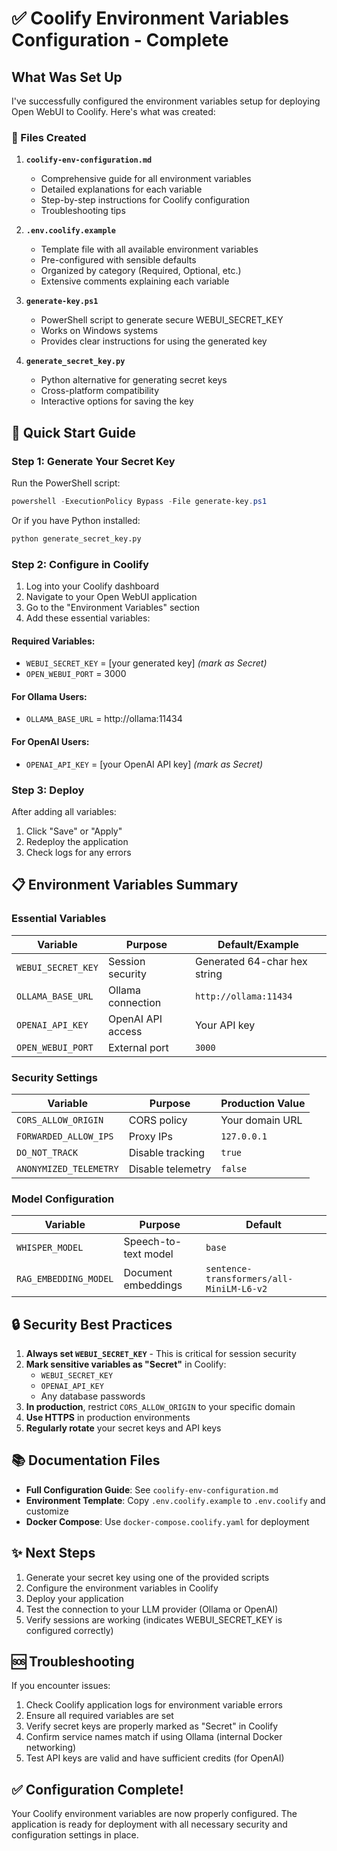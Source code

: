 # ✅ Coolify Environment Variables Configuration - Complete

## What Was Set Up

I've successfully configured the environment variables setup for deploying Open WebUI to Coolify. Here's what was created:

### 📁 Files Created

1. **`coolify-env-configuration.md`**
   - Comprehensive guide for all environment variables
   - Detailed explanations for each variable
   - Step-by-step instructions for Coolify configuration
   - Troubleshooting tips

2. **`.env.coolify.example`**
   - Template file with all available environment variables
   - Pre-configured with sensible defaults
   - Organized by category (Required, Optional, etc.)
   - Extensive comments explaining each variable

3. **`generate-key.ps1`**
   - PowerShell script to generate secure WEBUI_SECRET_KEY
   - Works on Windows systems
   - Provides clear instructions for using the generated key

4. **`generate_secret_key.py`**
   - Python alternative for generating secret keys
   - Cross-platform compatibility
   - Interactive options for saving the key

## 🚀 Quick Start Guide

### Step 1: Generate Your Secret Key

Run the PowerShell script:
```powershell
powershell -ExecutionPolicy Bypass -File generate-key.ps1
```

Or if you have Python installed:
```bash
python generate_secret_key.py
```

### Step 2: Configure in Coolify

1. Log into your Coolify dashboard
2. Navigate to your Open WebUI application
3. Go to the "Environment Variables" section
4. Add these essential variables:

#### Required Variables:
- `WEBUI_SECRET_KEY` = [your generated key] *(mark as Secret)*
- `OPEN_WEBUI_PORT` = 3000

#### For Ollama Users:
- `OLLAMA_BASE_URL` = http://ollama:11434

#### For OpenAI Users:
- `OPENAI_API_KEY` = [your OpenAI API key] *(mark as Secret)*

### Step 3: Deploy

After adding all variables:
1. Click "Save" or "Apply"
2. Redeploy the application
3. Check logs for any errors

## 📋 Environment Variables Summary

### Essential Variables
| Variable | Purpose | Default/Example |
|----------|---------|-----------------|
| `WEBUI_SECRET_KEY` | Session security | Generated 64-char hex string |
| `OLLAMA_BASE_URL` | Ollama connection | `http://ollama:11434` |
| `OPENAI_API_KEY` | OpenAI API access | Your API key |
| `OPEN_WEBUI_PORT` | External port | `3000` |

### Security Settings
| Variable | Purpose | Production Value |
|----------|---------|------------------|
| `CORS_ALLOW_ORIGIN` | CORS policy | Your domain URL |
| `FORWARDED_ALLOW_IPS` | Proxy IPs | `127.0.0.1` |
| `DO_NOT_TRACK` | Disable tracking | `true` |
| `ANONYMIZED_TELEMETRY` | Disable telemetry | `false` |

### Model Configuration
| Variable | Purpose | Default |
|----------|---------|---------|
| `WHISPER_MODEL` | Speech-to-text model | `base` |
| `RAG_EMBEDDING_MODEL` | Document embeddings | `sentence-transformers/all-MiniLM-L6-v2` |

## 🔒 Security Best Practices

1. **Always set `WEBUI_SECRET_KEY`** - This is critical for session security
2. **Mark sensitive variables as "Secret"** in Coolify:
   - `WEBUI_SECRET_KEY`
   - `OPENAI_API_KEY`
   - Any database passwords
3. **In production**, restrict `CORS_ALLOW_ORIGIN` to your specific domain
4. **Use HTTPS** in production environments
5. **Regularly rotate** your secret keys and API keys

## 📚 Documentation Files

- **Full Configuration Guide**: See `coolify-env-configuration.md`
- **Environment Template**: Copy `.env.coolify.example` to `.env.coolify` and customize
- **Docker Compose**: Use `docker-compose.coolify.yaml` for deployment

## ✨ Next Steps

1. Generate your secret key using one of the provided scripts
2. Configure the environment variables in Coolify
3. Deploy your application
4. Test the connection to your LLM provider (Ollama or OpenAI)
5. Verify sessions are working (indicates WEBUI_SECRET_KEY is configured correctly)

## 🆘 Troubleshooting

If you encounter issues:
1. Check Coolify application logs for environment variable errors
2. Ensure all required variables are set
3. Verify secret keys are properly marked as "Secret" in Coolify
4. Confirm service names match if using Ollama (internal Docker networking)
5. Test API keys are valid and have sufficient credits (for OpenAI)

## ✅ Configuration Complete!

Your Coolify environment variables are now properly configured. The application is ready for deployment with all necessary security and configuration settings in place.
